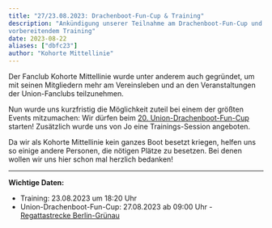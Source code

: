 ```yaml
---
title: "27/23.08.2023: Drachenboot-Fun-Cup & Training"
description: "Ankündigung unserer Teilnahme am Drachenboot-Fun-Cup und
vorbereitendem Training"
date: 2023-08-22
aliases: ["dbfc23"]
author: "Kohorte Mittellinie"
---
```


Der Fanclub Kohorte Mittellinie wurde unter anderem auch gegründet, um mit
seinen Mitgliedern mehr am Vereinsleben und an den Veranstaltungen der
Union-Fanclubs teilzunehmen.

Nun wurde uns kurzfristig die Möglichkeit zuteil bei einem der größten Events
mitzumachen: Wir dürfen beim
[20.
Union-Drachenboot-Fun-Cup](https://www.facebook.com/events/1186373545560584/)
starten!
Zusätzlich wurde uns von Jo eine Trainings-Session angeboten.

Da wir als Kohorte Mittellinie kein ganzes Boot besetzt kriegen, helfen uns so
einige andere Personen, die nötigen Plätze zu besetzen.
Bei denen wollen wir uns hier schon mal herzlich bedanken!

---
**Wichtige Daten:**

* Training: 23.08.2023 um 18:20 Uhr
* Union-Drachenboot-Fun-Cup: 27.08.2023 ab 09:00 Uhr - [Regattastrecke
  Berlin-Grünau](https://www.openstreetmap.org/way/421306013)
